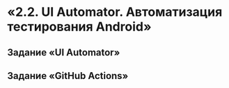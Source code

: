 # «2.2. UI Automator. Автоматизация тестирования Android»
## Задание «UI Automator»
## Задание «GitHub Actions»